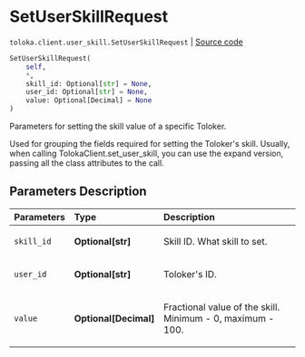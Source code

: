 # SetUserSkillRequest
`toloka.client.user_skill.SetUserSkillRequest` | [Source code](https://github.com/Toloka/toloka-kit/blob/v1.1.3/src/client/user_skill.py#L12)

```python
SetUserSkillRequest(
    self,
    *,
    skill_id: Optional[str] = None,
    user_id: Optional[str] = None,
    value: Optional[Decimal] = None
)
```

Parameters for setting the skill value of a specific Toloker.


Used for grouping the fields required for setting the Toloker's skill.
Usually, when calling TolokaClient.set_user_skill, you can use the expand version, passing all the class attributes to the call.

## Parameters Description

| Parameters | Type | Description |
| :----------| :----| :-----------|
`skill_id`|**Optional\[str\]**|<p>Skill ID. What skill to set.</p>
`user_id`|**Optional\[str\]**|<p>Toloker&#x27;s ID.</p>
`value`|**Optional\[Decimal\]**|<p>Fractional value of the skill. Minimum - 0, maximum - 100.</p>
